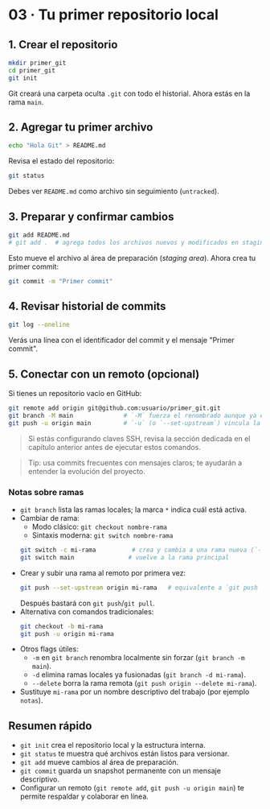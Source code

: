 # 03 · Tu primer repositorio local

## 1. Crear el repositorio
```bash
mkdir primer_git
cd primer_git
git init
```
Git creará una carpeta oculta `.git` con todo el historial. Ahora estás en la rama `main`.

## 2. Agregar tu primer archivo
```bash
echo "Hola Git" > README.md
```

Revisa el estado del repositorio:
```bash
git status
```
Debes ver `README.md` como archivo sin seguimiento (`untracked`).

## 3. Preparar y confirmar cambios
```bash
git add README.md
# git add .  # agrega todos los archivos nuevos y modificados en staging
```
Esto mueve el archivo al área de preparación (*staging area*). Ahora crea tu primer commit:
```bash
git commit -m "Primer commit"
```

## 4. Revisar historial de commits
```bash
git log --oneline
```
Verás una línea con el identificador del commit y el mensaje "Primer commit".

## 5. Conectar con un remoto (opcional)
Si tienes un repositorio vacío en GitHub:
```bash
git remote add origin git@github.com:usuario/primer_git.git
git branch -M main              # `-M` fuerza el renombrado aunque ya exista en el remoto
git push -u origin main         # `-u` (o `--set-upstream`) vincula la rama local con la remota
```
> Si estás configurando claves SSH, revisa la sección dedicada en el capítulo anterior antes de ejecutar estos comandos.

> Tip: usa commits frecuentes con mensajes claros; te ayudarán a entender la evolución del proyecto.

### Notas sobre ramas
- `git branch` lista las ramas locales; la marca `*` indica cuál está activa.
- Cambiar de rama:
  - Modo clásico: `git checkout nombre-rama`
  - Sintaxis moderna: `git switch nombre-rama`
  ```bash
  git switch -c mi-rama          # crea y cambia a una rama nueva (`-c` = create)
  git switch main               # vuelve a la rama principal
  ```
- Crear y subir una rama al remoto por primera vez:
  ```bash
  git push --set-upstream origin mi-rama   # equivalente a `git push -u origin mi-rama`
  ```
  Después bastará con `git push`/`git pull`.
- Alternativa con comandos tradicionales:
  ```bash
  git checkout -b mi-rama
  git push -u origin mi-rama
  ```
- Otros flags útiles:
  - `-m` en `git branch` renombra localmente sin forzar (`git branch -m main`).
  - `-d` elimina ramas locales ya fusionadas (`git branch -d mi-rama`).
  - `--delete` borra la rama remota (`git push origin --delete mi-rama`).
- Sustituye `mi-rama` por un nombre descriptivo del trabajo (por ejemplo `notas`).

## Resumen rápido
- `git init` crea el repositorio local y la estructura interna.
- `git status` te muestra qué archivos están listos para versionar.
- `git add` mueve cambios al área de preparación.
- `git commit` guarda un snapshot permanente con un mensaje descriptivo.
- Configurar un remoto (`git remote add`, `git push -u origin main`) te permite respaldar y colaborar en línea.
